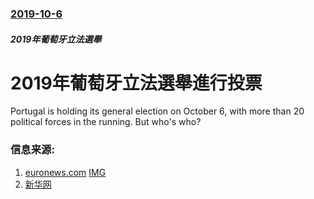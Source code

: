 ### [2019-10-6](/news/2019/10/6/index.md)

##### 2019年葡萄牙立法選舉
# 2019年葡萄牙立法選舉進行投票 

Portugal is holding its general election on October 6, with more than 20 political forces in the running. But who's who?


### 信息来源:

1. [euronews.com](https://www.euronews.com/2019/10/05/portugal-elections-who-are-the-main-parties) [IMG](https://static.euronews.com/articles/stories/04/20/77/92/1000x563_cmsv2_cdd8c6b7-f72c-5abc-b561-a1e88457a926-4207792.jpg)
2. [新华网](http://www.xinhuanet.com/world/2019-10/07/c_1125075673.htm)
